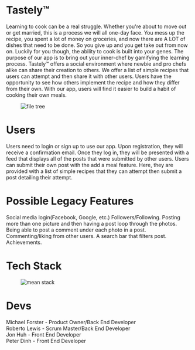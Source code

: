 # Tastely™
Learning to cook can be a real struggle. Whether you're about to move out or get married, this is a process we will all one-day face. You mess up the recipe, you spent a lot of money on groceries, and now there are A LOT of dishes that need to be done. So you give up and you get take out from now on. Luckily for you though, the ability to cook is built into your genes. The purpose of our app is to bring out your inner-chef by gamifying the learning process. Tastely™ offers a social environment where newbie and pro chefs alike can share their creation to others. We offer a list of simple recipes that users can attempt and then share it with other users. Users have the opportunity to see how others implement the recipe and how they differ from their own. With our app, users will find it easier to build a habit of cooking their own meals.

<figure><img src="http://i.imgur.com/hZW4CXV.jpg" alt="file tree"></figure>

# Users
Users need to login or sign up to use our app. Upon registration, they will receive a confirmation email. Once they log in, they will be presented with a feed that displays all of the posts that were submitted by other users. Users can submit their own post with the add a meal feature. Here, they are provided with a list of simple recipes that they can attempt then submit a post detailing their attempt.

# Possible Legacy Features
Social media login(Facebook, Google, etc.) Followers/Following. Posting more than one picture and then having a post loop through the photos. Being able to post a comment under each photo in a post. Commenting/liking from other users. A search bar that filters post. Achievements.

# Tech Stack
<figure><img src="https://upload.wikimedia.org/wikipedia/commons/b/b1/Meanstack-624x250.jpg" alt="mean stack"></figure>

# Devs
Michael Forster - Product Owner/Back End Developer <br>
Roberto Lewis - Scrum Master/Back End Developer <br>
Jon Huh - Front End Developer <br>
Peter Dinh - Front End Developer <br>
